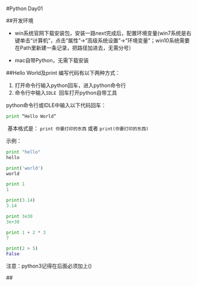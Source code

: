 #Python Day01

##开发环境
* win系统官网下载安装包，安装一路next完成后，配置环境变量(win7系统是右键单击“计算机”，点击“属性”->“高级系统设置”->“环境变量”；win10系统需要在Path里新建一条记录，把路径加进去，无需分号）

* mac自带Python，无需下载安装 

##Hello World及print
编写代码有以下两种方式：

1. 打开命令行输入python回车，进入python命令行
2. 命令行中输入`IDLE `回车打开python自带工具

python命令行或IDLE中输入以下代码回车：

```python
print “Hello World”
```
 基本格式是：
`print 你要打印的东西`
或者
`print(你要打印的东西)`

示例：

```python
print "hello"
hello

print('world')
world

print 1
1

print(3.14)
3.14

print 3e30
3e+30

print 1 + 2 * 3
7

print(2 > 5)
False
```

注意：python3记得在后面必须加上()


## 